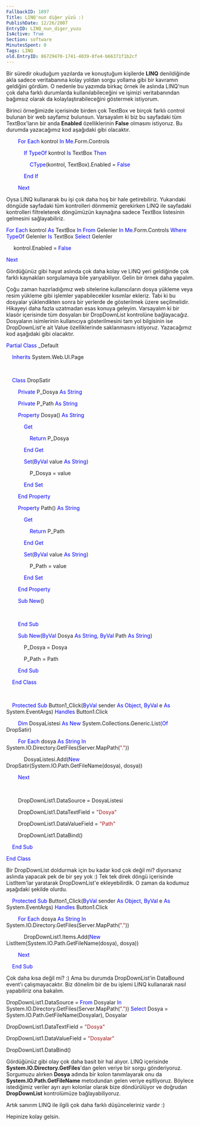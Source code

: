 ```yaml
---
FallbackID: 1897
Title: LINQ'nun diğer yüzü :)
PublishDate: 12/26/2007
EntryID: LINQ_nun_diger_yuzu
IsActive: True
Section: software
MinutesSpent: 0
Tags: LINQ
old.EntryID: 86729470-1741-4039-8fe4-b66371f1b2cf
---
```

Bir süredir okuduğum yazılarda ve konuştuğum kişilerde **LINQ**
denildiğinde akla sadece veritabanına kolay yoldan sorgu yollama gibi
bir kavramın geldiğini gördüm. O nedenle bu yazımda birkaç örnek ile
aslında LINQ'nun çok daha farklı durumlarda kullanılabileceğini ve
işimizi veritabanından bağımsız olarak da kolaylaştırabileceğini
göstermek istiyorum.

Birinci örneğimizde içerisinde birden çok TextBox ve birçok farklı
control bulunan bir web sayfamız bulunsun. Varsayalım ki biz bu
sayfadaki tüm TextBox'ların bir anda **Enabled** özelliklerinin
**False** olmasını istiyoruz. Bu durumda yazacağımız kod aşağıdaki gibi
olacaktır.

        <span style="color: blue;">For</span> <span
style="color: blue;">Each</span> kontrol <span
style="color: blue;">In</span> <span
style="color: blue;">Me</span>.Form.Controls

            <span style="color: blue;">If</span> <span
style="color: blue;">TypeOf</span> kontrol <span
style="color: blue;">Is</span> TextBox <span
style="color: blue;">Then</span>

                <span style="color: blue;">CType</span>(kontrol,
TextBox).Enabled = <span style="color: blue;">False</span>

            <span style="color: blue;">End</span> <span
style="color: blue;">If</span>

        <span style="color: blue;">Next</span>

Oysa LINQ kullanarak bu işi çok daha hoş bir hale getirebiliriz.
Yukarıdaki döngüde sayfadaki tüm kontrolleri dönmemiz gerekirken LINQ
ile sayfadaki kontrolleri filtreleterek döngümüzün kaynağına sadece
TextBox listesinin gelmesini sağlayabiliriz.

<span style="color: blue;">For</span> <span
style="color: blue;">Each</span> kontrol <span
style="color: blue;">As</span> TextBox <span
style="color: blue;">In</span> <span style="color: blue;">From</span>
Gelenler <span style="color: blue;">In</span> <span
style="color: blue;">Me</span>.Form.Controls <span
style="color: blue;">Where</span> <span
style="color: blue;">TypeOf</span> Gelenler <span
style="color: blue;">Is</span> TextBox <span
style="color: blue;">Select</span> Gelenler

     kontrol.Enabled = <span style="color: blue;">False</span>

<span style="color: blue;">Next</span>

Gördüğünüz gibi hayat aslında çok daha kolay ve LINQ yeri geldiğinde çok
farklı kaynakları sorgulamaya bile yarıyabiliyor. Gelin bir örnek daha
yapalım.

Çoğu zaman hazırladığımız web sitelerine kullanıcıların dosya yükleme
veya resim yükleme gibi işlemler yapabilecekler kısımlar ekleriz. Tabi
ki bu dosyalar yüklendikten sonra bir yerlerde de gösterilmek üzere
seçilmelidir. Hikayeyi daha fazla uzatmadan esas konuya geleyim.
Varsayalım ki bir klasör içerisinde tüm dosyaları bir DropDownList
kontrolüne bağlayacağız. Dosyaların isimlerinin kullanıcıya
gösterilmesini tam yol bilgisinin ise DropDownList'e ait Value
özelliklerinde saklanmasını istiyoruz. Yazacağımız kod aşağıdaki gibi
olacaktır.

<span style="color: blue;">Partial</span> <span
style="color: blue;">Class</span> \_Default

    <span style="color: blue;">Inherits</span> System.Web.UI.Page

 

    <span style="color: blue;">Class</span> DropSatir

        <span style="color: blue;">Private</span> P\_Dosya <span
style="color: blue;">As</span> <span style="color: blue;">String</span>

        <span style="color: blue;">Private</span> P\_Path <span
style="color: blue;">As</span> <span style="color: blue;">String</span>

        <span style="color: blue;">Property</span> Dosya() <span
style="color: blue;">As</span> <span style="color: blue;">String</span>

            <span style="color: blue;">Get</span>

                <span style="color: blue;">Return</span> P\_Dosya

            <span style="color: blue;">End</span> <span
style="color: blue;">Get</span>

            <span style="color: blue;">Set</span>(<span
style="color: blue;">ByVal</span> value <span
style="color: blue;">As</span> <span style="color: blue;">String</span>)

                P\_Dosya = value

            <span style="color: blue;">End</span> <span
style="color: blue;">Set</span>

        <span style="color: blue;">End</span> <span
style="color: blue;">Property</span>

        <span style="color: blue;">Property</span> Path() <span
style="color: blue;">As</span> <span style="color: blue;">String</span>

            <span style="color: blue;">Get</span>

                <span style="color: blue;">Return</span> P\_Path

            <span style="color: blue;">End</span> <span
style="color: blue;">Get</span>

            <span style="color: blue;">Set</span>(<span
style="color: blue;">ByVal</span> value <span
style="color: blue;">As</span> <span style="color: blue;">String</span>)

                P\_Path = value

            <span style="color: blue;">End</span> <span
style="color: blue;">Set</span>

        <span style="color: blue;">End</span> <span
style="color: blue;">Property</span>

        <span style="color: blue;">Sub</span> <span
style="color: blue;">New</span>()

 

        <span style="color: blue;">End</span> <span
style="color: blue;">Sub</span>

        <span style="color: blue;">Sub</span> <span
style="color: blue;">New</span>(<span style="color: blue;">ByVal</span>
Dosya <span style="color: blue;">As</span> <span
style="color: blue;">String</span>, <span
style="color: blue;">ByVal</span> Path <span
style="color: blue;">As</span> <span style="color: blue;">String</span>)

            P\_Dosya = Dosya

            P\_Path = Path

        <span style="color: blue;">End</span> <span
style="color: blue;">Sub</span>

    <span style="color: blue;">End</span> <span
style="color: blue;">Class</span>

 

    <span style="color: blue;">Protected</span> <span
style="color: blue;">Sub</span> Button1\_Click(<span
style="color: blue;">ByVal</span> sender <span
style="color: blue;">As</span> <span style="color: blue;">Object</span>,
<span style="color: blue;">ByVal</span> e <span
style="color: blue;">As</span> System.EventArgs) <span
style="color: blue;">Handles</span> Button1.Click

        <span style="color: blue;">Dim</span> DosyaListesi <span
style="color: blue;">As</span> <span style="color: blue;">New</span>
System.Collections.Generic.List(<span style="color: blue;">Of</span>
DropSatir)

        <span style="color: blue;">For</span> <span
style="color: blue;">Each</span> dosya <span
style="color: blue;">As</span> <span style="color: blue;">String</span>
<span style="color: blue;">In</span>
System.IO.Directory.GetFiles(Server.MapPath(<span
style="color: #a31515;">"."</span>))

            DosyaListesi.Add(<span style="color: blue;">New</span>
DropSatir(System.IO.Path.GetFileName(dosya), dosya))

        <span style="color: blue;">Next</span>

 

        DropDownList1.DataSource = DosyaListesi

        DropDownList1.DataTextField = <span
style="color: #a31515;">"Dosya"</span>

        DropDownList1.DataValueField = <span
style="color: #a31515;">"Path"</span>

        DropDownList1.DataBind()

    <span style="color: blue;">End</span> <span
style="color: blue;">Sub</span>

<span style="color: blue;">End</span> <span
style="color: blue;">Class</span>

Bir DropDownList doldurmak için bu kadar kod çok değil mi? diyorsanız
aslında yapacak pek de bir şey yok :) Tek tek direk döngü içerisinde
ListItem'lar yaratarak DropDownList'e ekleyebilirdik. O zaman da kodumuz
aşağıdaki şekilde olurdu.

    <span style="color: blue;">Protected</span> <span
style="color: blue;">Sub</span> Button1\_Click(<span
style="color: blue;">ByVal</span> sender <span
style="color: blue;">As</span> <span style="color: blue;">Object</span>,
<span style="color: blue;">ByVal</span> e <span
style="color: blue;">As</span> System.EventArgs) <span
style="color: blue;">Handles</span> Button1.Click

        <span style="color: blue;">For</span> <span
style="color: blue;">Each</span> dosya <span
style="color: blue;">As</span> <span style="color: blue;">String</span>
<span style="color: blue;">In</span>
System.IO.Directory.GetFiles(Server.MapPath(<span
style="color: #a31515;">"."</span>))

            DropDownList1.Items.Add(<span
style="color: blue;">New</span>
ListItem(System.IO.Path.GetFileName(dosya), dosya))

        <span style="color: blue;">Next</span>

    <span style="color: blue;">End</span> <span
style="color: blue;">Sub</span>

Çok daha kısa değil mi? :) Ama bu durumda DropDownList'in DataBound
event'ı çalışmayacaktır. Biz dönelim bir de bu işlemi LINQ kullanarak
nasıl yapabiliriz ona bakalım.

DropDownList1.DataSource = <span style="color: blue;">From</span>
Dosyalar <span style="color: blue;">In</span>
System.IO.Directory.GetFiles(Server.MapPath(<span
style="color: #a31515;">"."</span>)) <span
style="color: blue;">Select</span> Dosya =
System.IO.Path.GetFileName(Dosyalar), Dosyalar

DropDownList1.DataTextField = <span
style="color: #a31515;">"Dosya"</span>

DropDownList1.DataValueField = <span
style="color: #a31515;">"Dosyalar"</span>

DropDownList1.DataBind()

Gördüğünüz gibi olay çok daha basit bir hal alıyor. LINQ içerisinde
**System.IO.Directory.GetFiles**'dan gelen veriye bir sorgu
gönderiyoruz. Sorgumuzu alırken **Dosya** adında bir kolon tanımlayarak
onu da **System.IO.Path.GetFileName** metodundan gelen veriye
eşitliyoruz. Böylece istediğimiz veriler ayrı ayrı kolonlar olarak bize
döndürülüyor ve doğrudan **DropDownList** kontrolümüze bağlayabiliyoruz.

Artık sanırım LINQ ile ilgili çok daha farklı düşünceleriniz vardır :)

Hepinize kolay gelsin.


